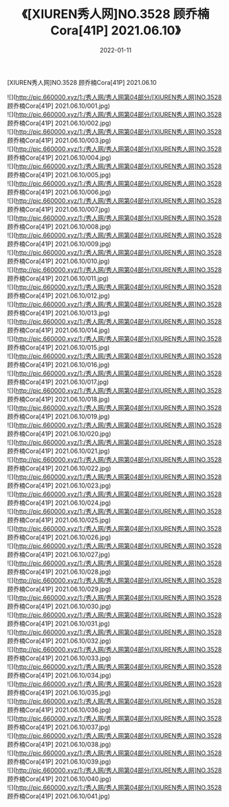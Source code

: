 ﻿---
layout: post
title:  《[XIUREN秀人网]NO.3528 顾乔楠Cora[41P] 2021.06.10》
date:   2022-01-11
img: http://pic.660000.xyz/1:/秀人网/秀人网第04部分/[XIUREN秀人网]NO.3528 顾乔楠Cora[41P] 2021.06.10/000.jpg
categories: [美女, 清纯, 唯美]
---

[XIUREN秀人网]NO.3528 顾乔楠Cora[41P] 2021.06.10

 ![](http://pic.660000.xyz/1:/秀人网/秀人网第04部分/[XIUREN秀人网]NO.3528 顾乔楠Cora[41P] 2021.06.10/001.jpg) <br>![](http://pic.660000.xyz/1:/秀人网/秀人网第04部分/[XIUREN秀人网]NO.3528 顾乔楠Cora[41P] 2021.06.10/002.jpg) <br>![](http://pic.660000.xyz/1:/秀人网/秀人网第04部分/[XIUREN秀人网]NO.3528 顾乔楠Cora[41P] 2021.06.10/003.jpg) <br>![](http://pic.660000.xyz/1:/秀人网/秀人网第04部分/[XIUREN秀人网]NO.3528 顾乔楠Cora[41P] 2021.06.10/004.jpg) <br>![](http://pic.660000.xyz/1:/秀人网/秀人网第04部分/[XIUREN秀人网]NO.3528 顾乔楠Cora[41P] 2021.06.10/005.jpg) <br>![](http://pic.660000.xyz/1:/秀人网/秀人网第04部分/[XIUREN秀人网]NO.3528 顾乔楠Cora[41P] 2021.06.10/006.jpg) <br>![](http://pic.660000.xyz/1:/秀人网/秀人网第04部分/[XIUREN秀人网]NO.3528 顾乔楠Cora[41P] 2021.06.10/007.jpg) <br>![](http://pic.660000.xyz/1:/秀人网/秀人网第04部分/[XIUREN秀人网]NO.3528 顾乔楠Cora[41P] 2021.06.10/008.jpg) <br>![](http://pic.660000.xyz/1:/秀人网/秀人网第04部分/[XIUREN秀人网]NO.3528 顾乔楠Cora[41P] 2021.06.10/009.jpg) <br>![](http://pic.660000.xyz/1:/秀人网/秀人网第04部分/[XIUREN秀人网]NO.3528 顾乔楠Cora[41P] 2021.06.10/010.jpg) <br>![](http://pic.660000.xyz/1:/秀人网/秀人网第04部分/[XIUREN秀人网]NO.3528 顾乔楠Cora[41P] 2021.06.10/011.jpg) <br>![](http://pic.660000.xyz/1:/秀人网/秀人网第04部分/[XIUREN秀人网]NO.3528 顾乔楠Cora[41P] 2021.06.10/012.jpg) <br>![](http://pic.660000.xyz/1:/秀人网/秀人网第04部分/[XIUREN秀人网]NO.3528 顾乔楠Cora[41P] 2021.06.10/013.jpg) <br>![](http://pic.660000.xyz/1:/秀人网/秀人网第04部分/[XIUREN秀人网]NO.3528 顾乔楠Cora[41P] 2021.06.10/014.jpg) <br>![](http://pic.660000.xyz/1:/秀人网/秀人网第04部分/[XIUREN秀人网]NO.3528 顾乔楠Cora[41P] 2021.06.10/015.jpg) <br>![](http://pic.660000.xyz/1:/秀人网/秀人网第04部分/[XIUREN秀人网]NO.3528 顾乔楠Cora[41P] 2021.06.10/016.jpg) <br>![](http://pic.660000.xyz/1:/秀人网/秀人网第04部分/[XIUREN秀人网]NO.3528 顾乔楠Cora[41P] 2021.06.10/017.jpg) <br>![](http://pic.660000.xyz/1:/秀人网/秀人网第04部分/[XIUREN秀人网]NO.3528 顾乔楠Cora[41P] 2021.06.10/018.jpg) <br>![](http://pic.660000.xyz/1:/秀人网/秀人网第04部分/[XIUREN秀人网]NO.3528 顾乔楠Cora[41P] 2021.06.10/019.jpg) <br>![](http://pic.660000.xyz/1:/秀人网/秀人网第04部分/[XIUREN秀人网]NO.3528 顾乔楠Cora[41P] 2021.06.10/020.jpg) <br>![](http://pic.660000.xyz/1:/秀人网/秀人网第04部分/[XIUREN秀人网]NO.3528 顾乔楠Cora[41P] 2021.06.10/021.jpg) <br>![](http://pic.660000.xyz/1:/秀人网/秀人网第04部分/[XIUREN秀人网]NO.3528 顾乔楠Cora[41P] 2021.06.10/022.jpg) <br>![](http://pic.660000.xyz/1:/秀人网/秀人网第04部分/[XIUREN秀人网]NO.3528 顾乔楠Cora[41P] 2021.06.10/023.jpg) <br>![](http://pic.660000.xyz/1:/秀人网/秀人网第04部分/[XIUREN秀人网]NO.3528 顾乔楠Cora[41P] 2021.06.10/024.jpg) <br>![](http://pic.660000.xyz/1:/秀人网/秀人网第04部分/[XIUREN秀人网]NO.3528 顾乔楠Cora[41P] 2021.06.10/025.jpg) <br>![](http://pic.660000.xyz/1:/秀人网/秀人网第04部分/[XIUREN秀人网]NO.3528 顾乔楠Cora[41P] 2021.06.10/026.jpg) <br>![](http://pic.660000.xyz/1:/秀人网/秀人网第04部分/[XIUREN秀人网]NO.3528 顾乔楠Cora[41P] 2021.06.10/027.jpg) <br>![](http://pic.660000.xyz/1:/秀人网/秀人网第04部分/[XIUREN秀人网]NO.3528 顾乔楠Cora[41P] 2021.06.10/028.jpg) <br>![](http://pic.660000.xyz/1:/秀人网/秀人网第04部分/[XIUREN秀人网]NO.3528 顾乔楠Cora[41P] 2021.06.10/029.jpg) <br>![](http://pic.660000.xyz/1:/秀人网/秀人网第04部分/[XIUREN秀人网]NO.3528 顾乔楠Cora[41P] 2021.06.10/030.jpg) <br>![](http://pic.660000.xyz/1:/秀人网/秀人网第04部分/[XIUREN秀人网]NO.3528 顾乔楠Cora[41P] 2021.06.10/031.jpg) <br>![](http://pic.660000.xyz/1:/秀人网/秀人网第04部分/[XIUREN秀人网]NO.3528 顾乔楠Cora[41P] 2021.06.10/032.jpg) <br>![](http://pic.660000.xyz/1:/秀人网/秀人网第04部分/[XIUREN秀人网]NO.3528 顾乔楠Cora[41P] 2021.06.10/033.jpg) <br>![](http://pic.660000.xyz/1:/秀人网/秀人网第04部分/[XIUREN秀人网]NO.3528 顾乔楠Cora[41P] 2021.06.10/034.jpg) <br>![](http://pic.660000.xyz/1:/秀人网/秀人网第04部分/[XIUREN秀人网]NO.3528 顾乔楠Cora[41P] 2021.06.10/035.jpg) <br>![](http://pic.660000.xyz/1:/秀人网/秀人网第04部分/[XIUREN秀人网]NO.3528 顾乔楠Cora[41P] 2021.06.10/036.jpg) <br>![](http://pic.660000.xyz/1:/秀人网/秀人网第04部分/[XIUREN秀人网]NO.3528 顾乔楠Cora[41P] 2021.06.10/037.jpg) <br>![](http://pic.660000.xyz/1:/秀人网/秀人网第04部分/[XIUREN秀人网]NO.3528 顾乔楠Cora[41P] 2021.06.10/038.jpg) <br>![](http://pic.660000.xyz/1:/秀人网/秀人网第04部分/[XIUREN秀人网]NO.3528 顾乔楠Cora[41P] 2021.06.10/039.jpg) <br>![](http://pic.660000.xyz/1:/秀人网/秀人网第04部分/[XIUREN秀人网]NO.3528 顾乔楠Cora[41P] 2021.06.10/040.jpg) <br>![](http://pic.660000.xyz/1:/秀人网/秀人网第04部分/[XIUREN秀人网]NO.3528 顾乔楠Cora[41P] 2021.06.10/041.jpg) <br>